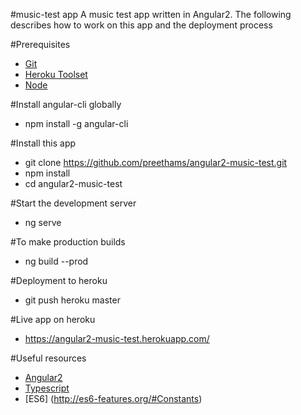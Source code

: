 #music-test app
A music test app written in Angular2. The following describes how to work on this app and the deployment process

#Prerequisites
* [Git](https://git-scm.com/book/en/v2/Getting-Started-Installing-Git)
* [Heroku Toolset](https://toolbelt.heroku.com/)
* [Node](https://nodejs.org/en/)

#Install angular-cli globally
* npm install -g angular-cli

#Install this app
* git clone https://github.com/preethams/angular2-music-test.git
* npm install
* cd angular2-music-test

#Start the development server
* ng serve

#To make production builds
* ng build --prod

#Deployment to heroku
* git push heroku master

#Live app on heroku
* https://angular2-music-test.herokuapp.com/

#Useful resources
* [Angular2](https://angular.io/)
* [Typescript](http://www.typescriptlang.org/)
* [ES6] (http://es6-features.org/#Constants)
